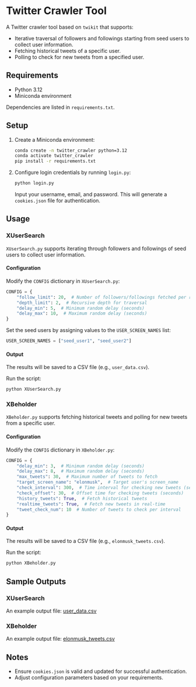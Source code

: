 # Twitter Crawler Tool

A Twitter crawler tool based on `twikit` that supports:
- Iterative traversal of followers and followings starting from seed users to collect user information.
- Fetching historical tweets of a specific user.
- Polling to check for new tweets from a specified user.

## Requirements

- Python 3.12
- Miniconda environment

Dependencies are listed in `requirements.txt`.

## Setup

1. Create a Miniconda environment:
   ```bash
   conda create -n twitter_crawler python=3.12
   conda activate twitter_crawler
   pip install -r requirements.txt
   ```

2. Configure login credentials by running `login.py`:
   ```bash
   python login.py
   ```
   Input your username, email, and password. This will generate a `cookies.json` file for authentication.

## Usage

### XUserSearch
`XUserSearch.py` supports iterating through followers and followings of seed users to collect user information.

#### Configuration
Modify the `CONFIG` dictionary in `XUserSearch.py`:
```python
CONFIG = {
    "follow_limit": 20,  # Number of followers/followings fetched per request
    "depth_limit": 2,  # Recursive depth for traversal
    "delay_min": 5,  # Minimum random delay (seconds)
    "delay_max": 10,  # Maximum random delay (seconds)
}
```

Set the seed users by assigning values to the `USER_SCREEN_NAMES` list:
```python
USER_SCREEN_NAMES = ["seed_user1", "seed_user2"]
```

#### Output
The results will be saved to a CSV file (e.g., `user_data.csv`).

Run the script:
```bash
python XUserSearch.py
```

### XBeholder
`XBeholder.py` supports fetching historical tweets and polling for new tweets from a specific user.

#### Configuration
Modify the `CONFIG` dictionary in `XBeholder.py`:
```python
CONFIG = {
    "delay_min": 3,  # Minimum random delay (seconds)
    "delay_max": 8,  # Maximum random delay (seconds)
    "max_tweets": 30,  # Maximum number of tweets to fetch
    "target_screen_name": "elonmusk",  # Target user's screen_name
    "check_interval": 300,  # Time interval for checking new tweets (seconds)
    "check_offset": 30,  # Offset time for checking tweets (seconds)
    "history_tweets": True,  # Fetch historical tweets
    "realtime_tweets": True,  # Fetch new tweets in real-time
    "tweet_check_num": 10  # Number of tweets to check per interval
}
```

#### Output
The results will be saved to a CSV file (e.g., `elonmusk_tweets.csv`).

Run the script:
```bash
python XBeholder.py
```

## Sample Outputs

### XUserSearch
An example output file: [user_data.csv](./user_data.csv)

### XBeholder
An example output file: [elonmusk_tweets.csv](./elonmusk_tweets.csv)

## Notes
- Ensure `cookies.json` is valid and updated for successful authentication.
- Adjust configuration parameters based on your requirements.
